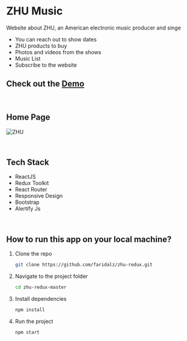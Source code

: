 # ZHU Music

Website about ZHU, an American electronic music producer and singe
- You can reach out to show dates
- ZHU products to buy
- Photos and videos from the shows
- Music List
- Subscribe to the website
  
 ## Check out the [Demo](https://zhu-redux.netlify.app/)

  <br>

## Home Page

![ZHU](https://faridalz.github.io/personal/static/media/zhu11.ec7db6e6.PNG)

<br>

## Tech Stack
- ReactJS
- Redux Toolkit
- React Router
- Responsive Design
- Bootstrap
- Alertify Js

<br>

## How to run this app on your local machine?

1. Clone the repo
   ```sh
   git clone https://github.com/faridalz/zhu-redux.git
   ```
2. Navigate to the project folder

   ```sh
   cd zhu-redux-master
   ```

3. Install dependencies
   ```sh
   npm install
   ```

4. Run the project
   ```sh
   npm start
   ```
